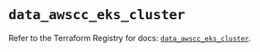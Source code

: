 # `data_awscc_eks_cluster`

Refer to the Terraform Registry for docs: [`data_awscc_eks_cluster`](https://registry.terraform.io/providers/hashicorp/awscc/0.70.0/docs/data-sources/eks_cluster).
